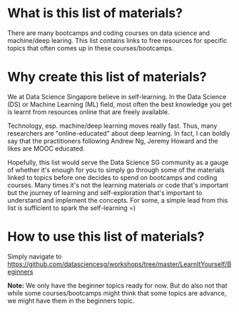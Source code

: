 What is this list of materials? 
====

There are many bootcamps and coding courses on data science and machine/deep learing. This list contains links to free resources for specific topics that often comes up in these courses/bootcamps. 

Why create this list of materials?
====

We at Data Science Singapore believe in self-learning. In the Data Science (DS) or Machine Learning (ML) field, most often the best knowledge you get is learnt from resources online that are freely available. 

Technology, esp. machine/deep learning moves really fast. Thus, many researchers are "online-educated" about deep learning. In fact, I can boldly say that the practitioners following Andrew Ng, Jeremy Howard and the likes are MOOC educated. 

Hopefully, this list would serve the Data Science SG community as a gauge of whether it's enough for you to simply go through some of the materials linked to topics before one decides to spend on bootcamps and coding courses. Many times it's not the learning materials or code that's important but the journey of learning and self-exploration that's important to understand and implement the concepts. For some, a simple lead from this list is sufficient to spark the self-learning =)


How to use this list of materials?
====

Simply navigate to https://github.com/datasciencesg/workshops/tree/master/LearnItYourself/Beginners

**Note:** We only have the beginner topics ready for now. But do also not that while some courses/bootcamps might think that some topics are advance, we might have them in the beginners topic.
